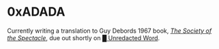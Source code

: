  # 0xADADA

Currently writing a translation to Guy Debords 1967 book, _[The Society of the
Spectacle](https://github.com/unredacted-word/spectacle)_, due out shortly on [█ Unredacted Word](https://unredacted-word.pub).

